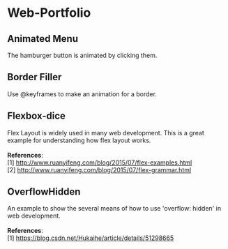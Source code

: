 # Web-Portfolio

## Animated Menu
The hamburger button is animated by clicking them.

## Border Filler
Use @keyframes to make an animation for a border.

## Flexbox-dice
Flex Layout is widely used in many web development. This is a great example for understanding how flex layout works. <br><br>
**References**: <br>
[1] http://www.ruanyifeng.com/blog/2015/07/flex-examples.html <br>
[2] http://www.ruanyifeng.com/blog/2015/07/flex-grammar.html <br>

## OverflowHidden
An example to show the several means of how to use 'overflow: hidden' in web development. <br><br>
**References**: <br>
[1] https://blog.csdn.net/Hukaihe/article/details/51298665 <br>

